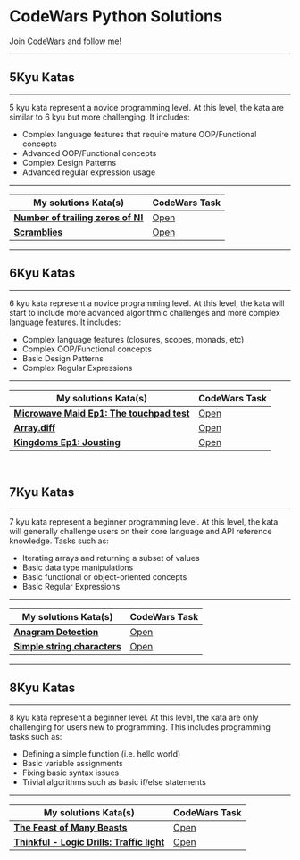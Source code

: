 # CodeWars Python Solutions

Join [CodeWars](https://www.codewars.com) and follow [me](https://www.codewars.com/users/Nosieek)!

---
## 5Kyu Katas

---
5 kyu kata represent a novice programming level. At this level, the kata are similar to 6 kyu but more challenging. It includes:
* Complex language features that require mature OOP/Functional concepts
* Advanced OOP/Functional concepts
* Complex Design Patterns
* Advanced regular expression usage
---


| My solutions Kata(s) | CodeWars Task |
|--|--|
| [**Number of trailing zeros of N!**](https://github.com/Nosieek/CW_Solutions_Java/blob/main/src/main/kyu5/trallingZerosOfN.java)  | [Open](https://www.codewars.com/kata/52f787eb172a8b4ae1000a34/) |
| [**Scramblies**](https://github.com/Nosieek/CW_Solutions_Java/blob/main/src/main/kyu5/Scramblies.java)  | [Open](https://www.codewars.com/kata/55c04b4cc56a697bb0000048) |


---

## 6Kyu Katas

---

6 kyu kata represent a novice programming level. At this level, the kata will start to include more
advanced algorithmic challenges and more complex language features. It includes:
* Complex language features (closures, scopes, monads, etc)
* Complex OOP/Functional concepts
* Basic Design Patterns
* Complex Regular Expressions
---

| My solutions Kata(s) | CodeWars Task |
|--|--|
| [**Microwave Maid Ep1: The touchpad test**](https://github.com/Nosieek/CW_Solutions_Java/blob/main/src/main/kyu6/microwaveMaidEp1.java)  | [Open](https://www.codewars.com/kata/61e1f175fbf3bd002a5528cd/) |
| [**Array.diff**](https://github.com/Nosieek/CW_Solutions_Java/blob/main/src/main/kyu6/arrayDiff.java)  | [Open](https://www.codewars.com/kata/523f5d21c841566fde000009) |
| [**Kingdoms Ep1: Jousting**](https://github.com/Nosieek/CW_Solutions_Java/blob/main/src/main/kyu6/kingdomsEp1.java)  | [Open](https://www.codewars.com/kata/6138ee916cb50f00227648d9/java) |

<br>


## 7Kyu Katas

---
7 kyu kata represent a beginner programming level. At this level, the kata will generally challenge users on their
core language and API reference knowledge. Tasks such as:
* Iterating arrays and returning a subset of values
* Basic data type manipulations
* Basic functional or object-oriented concepts
* Basic Regular Expressions

---

| My solutions Kata(s) | CodeWars Task |
|--|--|
| [**Anagram Detection**](https://github.com/Nosieek/CW_Solutions_Java/blob/main/src/main/kyu7/anagramDetection.java)  | [Open](https://www.codewars.com/kata/529eef7a9194e0cbc1000255) |
| [**Simple string characters**](https://github.com/Nosieek/CW_Solutions_Java/blob/main/src/main/kyu7/simpleStringChar.java)  | [Open](https://www.codewars.com/kata/5a29a0898f27f2d9c9000058) |

---

## 8Kyu Katas

---
8 kyu kata represent a beginner level. At this level, the kata are only challenging for users new to programming.
This includes programming tasks such as:
* Defining a simple function (i.e. hello world)
* Basic variable assignments
* Fixing basic syntax issues
* Trivial algorithms such as basic if/else statements
---

| My solutions Kata(s) | CodeWars Task |
|--|--|
| [**The Feast of Many Beasts**](https://github.com/Nosieek/CW_Solutions_Java/blob/main/src/main/kyu8/festOfManyBeasts.java)  | [Open](https://www.codewars.com/kata/5aa736a455f906981800360d) |
| [**Thinkful - Logic Drills: Traffic light**](https://github.com/Nosieek/CW_Solutions_Java/blob/main/src/main/kyu8/trafficLights.java)  | [Open](https://www.codewars.com/kata/58649884a1659ed6cb000072) |
